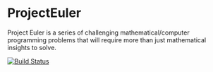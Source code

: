 ProjectEuler
============

Project Euler is a series of challenging mathematical/computer programming problems that will require more than just mathematical insights to solve.

[![Build Status](https://travis-ci.org/judearasu/projecteuler.png)](https://travis-ci.org/judearasu/projecteuler)

